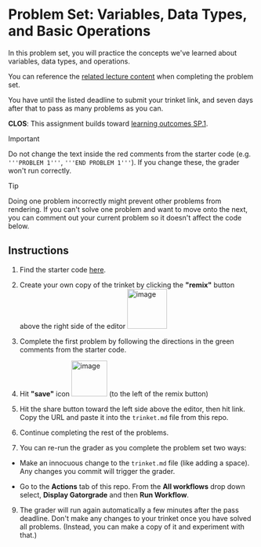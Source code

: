 # Problem Set: Variables, Data Types, and Basic Operations

In this problem set, you will practice the concepts we've learned about variables, data types, and operations.

You can reference the [related lecture content](https://github.com/allegheny-college-cmpsc-100-spring-2024/slides/?tab=readme-ov-file#variables-data-types-and-basic-operations-jan-23) when completing the problem set. 

You have until the listed deadline to submit your trinket link, and seven days after that to pass as many problems as you can. 

**CLOS**: This assignment builds toward [learning outcomes SP.1](https://github.com/allegheny-college-cmpsc-100-spring-2024/course-materials?tab=readme-ov-file#learning-outcomes).

> [!IMPORTANT]  
> Do not change the text inside the red comments from the starter code (e.g. `'''PROBLEM 1'''`, `'''END PROBLEM 1'''`). If you change these, the grader won't run correctly. 

> [!TIP]
> Doing one problem incorrectly might prevent other problems from rendering. If you can't solve one problem and want to move onto the next, you can comment out your current problem so it doesn't affect the code below. 

## Instructions 

1. Find the starter code [here](https://trinket.io/python/361459682c).

2. Create your own copy of the trinket by clicking the **"remix"** button above the right side of the editor <img width="81" alt="image" src="https://github.com/allegheny-college-cmpsc-100-spring-2024/online-platforms/assets/8368413/34200f30-4d43-41fa-a95a-bcab84d0e997">

3. Complete the first problem by following the directions in the green comments from the starter code. 

5. Hit **"save"** icon <img width="73" alt="image" src="https://github.com/allegheny-college-cmpsc-100-spring-2024/online-platforms/assets/8368413/3aa4142c-1b4e-4b44-8dff-fb295d2a19f9"> (to the left of the remix button)

6. Hit the share button toward the left side above the editor, then hit link. Copy the URL and paste it into the `trinket.md` file from this repo. 

7. Continue completing the rest of the problems.

8. You can re-run the grader as you complete the problem set two ways:

  - Make an innocuous change to the `trinket.md` file (like adding a space). Any changes you commit will trigger the grader. 

  - Go to the **Actions** tab of this repo. From the **All workflows** drop down select, **Display Gatorgrade** and then **Run Workflow**. 

9. The grader will run again automatically a few minutes after the pass deadline. Don't make any changes to your trinket once you have solved all problems. (Instead, you can make a copy of it and experiment with that.) 

